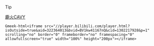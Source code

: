 > [!TIP]
> [鹿火CAVY](https://space.bilibili.com/1839002753)

`Gmeek-html<iframe src="//player.bilibili.com/player.html?isOutside=true&aid=322364013&bvid=BV1kw41167nQ&cid=1302217928&p=1" scrolling="no" border="0" frameborder="no" framespacing="0" allowfullscreen="true" width="100%" height="200px"></iframe>`
